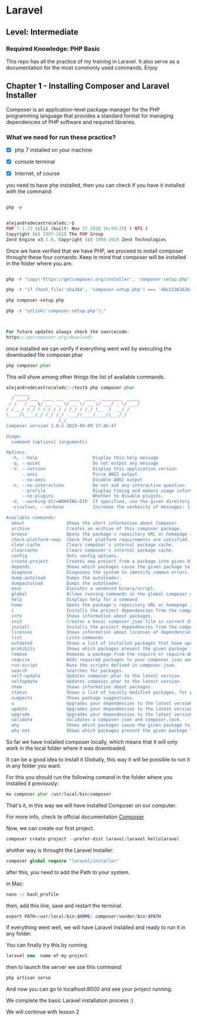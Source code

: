 # Laravel


## Level:  Intermediate
### Required Knowledge:  PHP Basic

This repo has all the practice of my training in Laravel. It also serve as a documentation for the most commonly used commands.  Enjoy


## Chapter 1 - Installing Composer and Laravel Installer

Composer is an application-level package manager for the PHP programming language that provides a standard format for managing dependencies of PHP software and required libraries.


### What we need for run these practice?

- [x] php 7 installed on your machine
- [x] console terminal
- [x] Internet, of course


you need to have php installed, then you can check if you have it installed with the command:

```php

php -v


alejandrodecastro@aledc:~$
PHP 7.1.23 (cli) (built: Nov 27 2018 16:59:25) ( NTS )
Copyright (c) 1997-2018 The PHP Group
Zend Engine v3.1.0, Copyright (c) 1998-2018 Zend Technologies
```


Once we have verified that we have PHP, we proceed to install composer throught these four comands:
Keep in mind that composer will be installed in the folder where you are.


```php

php -r "copy('https://getcomposer.org/installer', 'composer-setup.php');"

php -r "if (hash_file('sha384', 'composer-setup.php') === '48e3236262b34d30969dca3c37281b3b4bbe3221bda826ac6a9a62d6444cdb0dcd0615698a5cbe587c3f0fe57a54d8f5') { echo 'Installer verified'; } else { echo 'Installer corrupt'; unlink('composer-setup.php'); } echo PHP_EOL;"

php composer-setup.php

php -r "unlink('composer-setup.php');"



For future updates always check the sourcecode:
https://getcomposer.org/download/

```

once installed we can verify if everything went well by executing the downloaded file composer.phar

```php
php composer.phar
```

This will show among other things the list of available commands.

```php
alejandrodecastro@aledc:~/test$ php composer.phar
   ______
  / ____/___  ____ ___  ____  ____  ________  _____
 / /   / __ \/ __ `__ \/ __ \/ __ \/ ___/ _ \/ ___/
/ /___/ /_/ / / / / / / /_/ / /_/ (__  )  __/ /
\____/\____/_/ /_/ /_/ .___/\____/____/\___/_/
                    /_/
Composer version 1.8.5 2019-04-09 17:46:47

Usage:
  command [options] [arguments]

Options:
  -h, --help                     Display this help message
  -q, --quiet                    Do not output any message
  -V, --version                  Display this application version
      --ansi                     Force ANSI output
      --no-ansi                  Disable ANSI output
  -n, --no-interaction           Do not ask any interactive question
      --profile                  Display timing and memory usage information
      --no-plugins               Whether to disable plugins.
  -d, --working-dir=WORKING-DIR  If specified, use the given directory as working directory.
  -v|vv|vvv, --verbose           Increase the verbosity of messages: 1 for normal output, 2 for more verbose output and 3 for debug

Available commands:
  about                Shows the short information about Composer.
  archive              Creates an archive of this composer package.
  browse               Opens the package's repository URL or homepage in your browser.
  check-platform-reqs  Check that platform requirements are satisfied.
  clear-cache          Clears composer's internal package cache.
  clearcache           Clears composer's internal package cache.
  config               Sets config options.
  create-project       Creates new project from a package into given directory.
  depends              Shows which packages cause the given package to be installed.
  diagnose             Diagnoses the system to identify common errors.
  dump-autoload        Dumps the autoloader.
  dumpautoload         Dumps the autoloader.
  exec                 Executes a vendored binary/script.
  global               Allows running commands in the global composer dir ($COMPOSER_HOME).
  help                 Displays help for a command
  home                 Opens the package's repository URL or homepage in your browser.
  i                    Installs the project dependencies from the composer.lock file if present, or falls back on the composer.json.
  info                 Shows information about packages.
  init                 Creates a basic composer.json file in current directory.
  install              Installs the project dependencies from the composer.lock file if present, or falls back on the composer.json.
  licenses             Shows information about licenses of dependencies.
  list                 Lists commands
  outdated             Shows a list of installed packages that have updates available, including their latest version.
  prohibits            Shows which packages prevent the given package from being installed.
  remove               Removes a package from the require or require-dev.
  require              Adds required packages to your composer.json and installs them.
  run-script           Runs the scripts defined in composer.json.
  search               Searches for packages.
  self-update          Updates composer.phar to the latest version.
  selfupdate           Updates composer.phar to the latest version.
  show                 Shows information about packages.
  status               Shows a list of locally modified packages, for packages installed from source.
  suggests             Shows package suggestions.
  u                    Upgrades your dependencies to the latest version according to composer.json, and updates the composer.lock file.
  update               Upgrades your dependencies to the latest version according to composer.json, and updates the composer.lock file.
  upgrade              Upgrades your dependencies to the latest version according to composer.json, and updates the composer.lock file.
  validate             Validates a composer.json and composer.lock.
  why                  Shows which packages cause the given package to be installed.
  why-not              Shows which packages prevent the given package from being installed.
```

So far we have installed composer locally, which means that it will only work in the local folder where it was downloaded.

It can be a good idea to install it Globally, this way it will be possible to run it in any folder you want.

For this you should run the following comand in the folder where you installed it previously:

```php
mv composer.phar /usr/local/bin/composer
```

That's it, in this way we will have installed Composer on our computer.

For more info, check te official documentation [Composer](https://getcomposer.org/doc/00-intro.md)


Now, we can create our first project.

```php
composer create-project --prefer-dist laravel/laravel hellolaravel
```

ahother way is throught the Laravel Installer:

```php
composer global require "laravel/installer"
```

after this, you need to add the Path to your system.

in Mac:
```php
nano ~/.bash_profile
```

then, add this line, save and restart the terminal.

```php
export PATH=/usr/local/bin:$HOME/.composer/vendor/bin:$PATH
```


If everything went well, we will have Laravel installed and ready to run it in any folder.


You can finally try this by running

```php
laravel new  name-of-my-project
```

then to launch the server we use this command:

```php
php artisan serve
```

And now you can go to localhost:8000  and see your project running.



We complete the basic Laravel installation process  :)


We will continue with lesson 2








